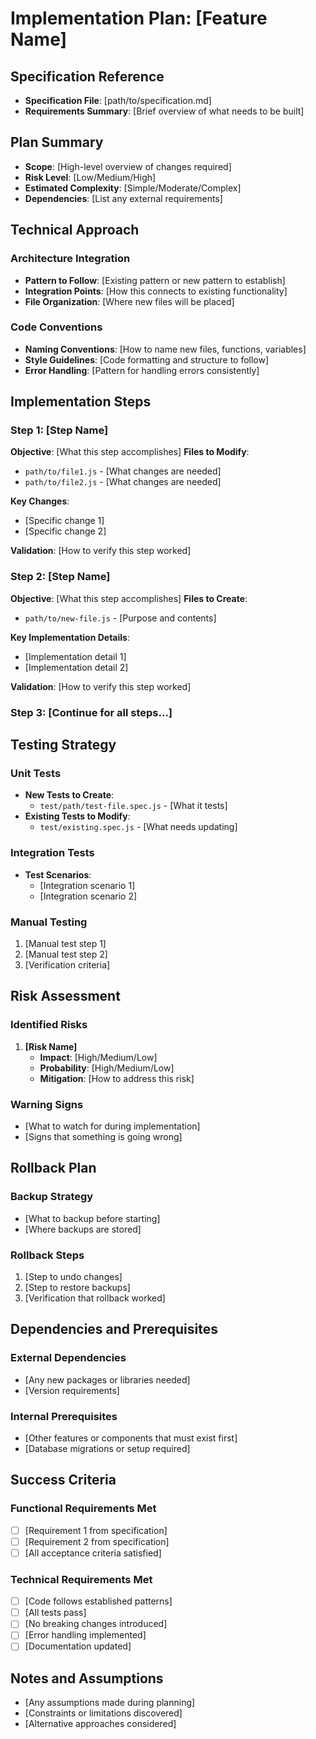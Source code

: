 # Implementation Plan: [Feature Name]

## Specification Reference
- **Specification File**: [path/to/specification.md]
- **Requirements Summary**: [Brief overview of what needs to be built]

## Plan Summary
- **Scope**: [High-level overview of changes required]
- **Risk Level**: [Low/Medium/High]
- **Estimated Complexity**: [Simple/Moderate/Complex]
- **Dependencies**: [List any external requirements]

## Technical Approach

### Architecture Integration
- **Pattern to Follow**: [Existing pattern or new pattern to establish]
- **Integration Points**: [How this connects to existing functionality]
- **File Organization**: [Where new files will be placed]

### Code Conventions
- **Naming Conventions**: [How to name new files, functions, variables]
- **Style Guidelines**: [Code formatting and structure to follow]
- **Error Handling**: [Pattern for handling errors consistently]

## Implementation Steps

### Step 1: [Step Name]
**Objective**: [What this step accomplishes]
**Files to Modify**: 
- `path/to/file1.js` - [What changes are needed]
- `path/to/file2.js` - [What changes are needed]

**Key Changes**:
- [Specific change 1]
- [Specific change 2]

**Validation**: [How to verify this step worked]

### Step 2: [Step Name]
**Objective**: [What this step accomplishes]
**Files to Create**: 
- `path/to/new-file.js` - [Purpose and contents]

**Key Implementation Details**:
- [Implementation detail 1]
- [Implementation detail 2]

**Validation**: [How to verify this step worked]

### Step 3: [Continue for all steps...]

## Testing Strategy

### Unit Tests
- **New Tests to Create**:
  - `test/path/test-file.spec.js` - [What it tests]
- **Existing Tests to Modify**:
  - `test/existing.spec.js` - [What needs updating]

### Integration Tests
- **Test Scenarios**:
  - [Integration scenario 1]
  - [Integration scenario 2]

### Manual Testing
1. [Manual test step 1]
2. [Manual test step 2]
3. [Verification criteria]

## Risk Assessment

### Identified Risks
1. **[Risk Name]**
   - **Impact**: [High/Medium/Low]
   - **Probability**: [High/Medium/Low]
   - **Mitigation**: [How to address this risk]

### Warning Signs
- [What to watch for during implementation]
- [Signs that something is going wrong]

## Rollback Plan

### Backup Strategy
- [What to backup before starting]
- [Where backups are stored]

### Rollback Steps
1. [Step to undo changes]
2. [Step to restore backups]
3. [Verification that rollback worked]

## Dependencies and Prerequisites

### External Dependencies
- [Any new packages or libraries needed]
- [Version requirements]

### Internal Prerequisites  
- [Other features or components that must exist first]
- [Database migrations or setup required]

## Success Criteria

### Functional Requirements Met
- [ ] [Requirement 1 from specification]
- [ ] [Requirement 2 from specification]
- [ ] [All acceptance criteria satisfied]

### Technical Requirements Met
- [ ] [Code follows established patterns]
- [ ] [All tests pass]
- [ ] [No breaking changes introduced]
- [ ] [Error handling implemented]
- [ ] [Documentation updated]

## Notes and Assumptions
- [Any assumptions made during planning]
- [Constraints or limitations discovered]
- [Alternative approaches considered]